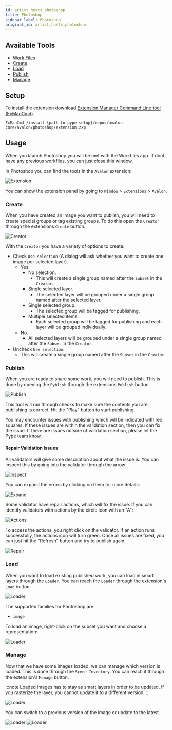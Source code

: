 ```yaml
---
id: artist_hosts_photoshop
title: Photoshop
sidebar_label: Photoshop
original_id: artist_hosts_photoshop
---
```


## Available Tools

-   [Work Files](artist_tools.md#workfiles)
-   [Create](artist_tools.md#creator)
-   [Load](artist_tools.md#loader)
-   [Publish](artist_tools.md#publisher)
-   [Manage](artist_tools.md#inventory)

## Setup

To install the extension download [Extension Manager Command Line tool (ExManCmd)](https://github.com/Adobe-CEP/Getting-Started-guides/tree/master/Package%20Distribute%20Install#option-2---exmancmd).

```
ExManCmd /install {path to pype-setup}/repos/avalon-core/avalon/photoshop/extension.zxp
```

## Usage

When you launch Photoshop you will be met with the Workfiles app. If dont have any previous workfiles, you can just close this window.

In Photoshop you can find the tools in the `Avalon` extension:

![Extension](assets/photoshop_extension.PNG)

You can show the extension panel by going to `Window` > `Extensions` > `Avalon`.

### Create

When you have created an image you want to publish, you will need to create special groups or tag existing groups. To do this open the `Creator` through the extensions `Create` button.

![Creator](assets/photoshop_creator.PNG)

With the `Creator` you have a variety of options to create:

- Check `Use selection` (A dialog will ask whether you want to create one image per selected layer).
    - Yes.
        - No selection.
            - This will create a single group named after the `Subset` in the `Creator`.
        - Single selected layer.
            - The selected layer will be grouped under a single group named after the selected layer.
        - Single selected group.
            - The selected group will be tagged for publishing.
        - Multiple selected items.
            - Each selected group will be tagged for publishing and each layer will be grouped individually.
    - No.
        - All selected layers will be grouped under a single group named after the `Subset` in the `Creator`.
- Uncheck `Use selection`.
    - This will create a single group named after the `Subset` in the `Creator`.

### Publish

When you are ready to share some work, you will need to publish. This is done by opening the `Pyblish` through the extensions `Publish` button.

![Publish](assets/photoshop_publish.PNG)

This tool will run through checks to make sure the contents you are publishing is correct. Hit the "Play" button to start publishing.

You may encounter issues with publishing which will be indicated with red squares. If these issues are within the validation section, then you can fix the issue. If there are issues outside of validation section, please let the Pype team know.

#### Repair Validation Issues

All validators will give some description about what the issue is. You can inspect this by going into the validator through the arrow:

![Inspect](assets/photoshop_publish_inspect.PNG)

You can expand the errors by clicking on them for more details:

![Expand](assets/photoshop_publish_expand.PNG)

Some validator have repair actions, which will fix the issue. If you can identify validators with actions by the circle icon with an "A":

![Actions](assets/photoshop_publish_actions.PNG)

To access the actions, you right click on the validator. If an action runs successfully, the actions icon will turn green. Once all issues are fixed, you can just hit the "Refresh" button and try to publish again.

![Repair](assets/photoshop_publish_repair.gif)

### Load

When you want to load existing published work, you can load in smart layers through the `Loader`. You can reach the `Loader` through the extension's `Load` button.

![Loader](assets/photoshop_loader.PNG)

The supported families for Photoshop are:

- `image`

To load an image, right-click on the subset you want and choose a representation:

![Loader](assets/photoshop_loader_load.gif)

### Manage

Now that we have some images loaded, we can manage which version is loaded. This is done through the `Scene Inventory`. You can reach it through the extension's `Manage` button.

:::note
Loaded images has to stay as smart layers in order to be updated. If you rasterize the layer, you cannot update it to a different version.
:::

![Loader](assets/photoshop_manage.PNG)

You can switch to a previous version of the image or update to the latest.

![Loader](assets/photoshop_manage_switch.gif)
![Loader](assets/photoshop_manage_update.gif)
